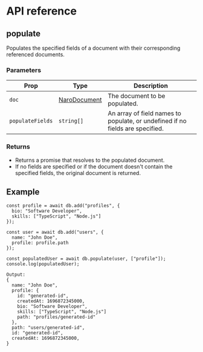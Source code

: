 # API reference

## populate

Populates the specified fields of a document with their corresponding referenced documents.

### Parameters

| Prop             | Type                                                | Description                                                                   |
|------------------|-----------------------------------------------------|-------------------------------------------------------------------------------|
| `doc`            | [NaroDocument](../types-reference/naro-document.md) | The document to be populated.                                                 |
| `populateFields` | `string[]`                                          | An array of field names to populate, or undefined if no fields are specified. |

### Returns

- Returns a promise that resolves to the populated document.
- If no fields are specified or if the document doesn't contain the specified fields, the original document is returned.

## Example

```js{11}
const profile = await db.add("profiles", { 
  bio: "Software Developer", 
  skills: ["TypeScript", "Node.js"] 
});

const user = await db.add("users", { 
  name: "John Doe", 
  profile: profile.path
});

const populatedUser = await db.populate(user, ["profile"]);
console.log(populatedUser);

Output:
{
  name: "John Doe",
  profile: {
    id: "generated-id",
    createdAt: 1696872345000,
    bio: "Software Developer",
    skills: ["TypeScript", "Node.js"]
    path: "profiles/generated-id"
  },
  path: "users/generated-id",
  id: "generated-id",
  createdAt: 1696872345000,
}
```
